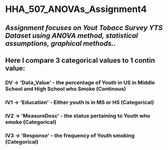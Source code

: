 # HHA_507_ANOVAs_Assignment4

## *Assignment focuses on Yout Tobacc Survey YTS Dataset using ANOVA method, statistical assumptions, graphical methods..*
## Here I compare 3 categorical values to 1 contin value:
### DV -> 'Data_Value' - the percentage of Youth in US in Middle School and High School who Smoke (Continous)
### IV1 -> 'Education'  - Either youth is in MS or HS (Categorical)
### IV2 -> 'MeasureDesc' - the status pertaining to Youth who smoke (Categorical)
### IV3 -> 'Response' - the frequency of Youth smoking (Categorical)
